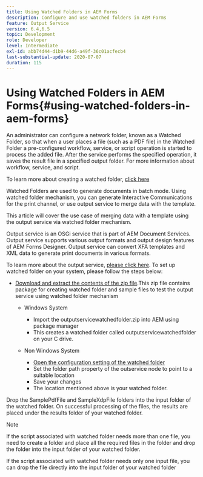 ```yaml
---
title: Using Watched Folders in AEM Forms
description: Configure and use watched folders in AEM Forms
feature: Output Service
version: 6.4,6.5
topic: Development
role: Developer
level: Intermediate
exl-id: abb74d44-d1b9-44d6-a49f-36c01acfecb4
last-substantial-update: 2020-07-07
duration: 115
---
```

# Using Watched Folders in AEM Forms{#using-watched-folders-in-aem-forms}

An administrator can configure a network folder, known as a Watched Folder, so that when a user places a file (such as a PDF file) in the Watched Folder a pre-configured workflow, service, or script operation is started to process the added file. After the service performs the specified operation, it saves the result file in a specified output folder. For more information about workflow, service, and script.

To learn more about creating a watched folder, [click here](https://helpx.adobe.com/experience-manager/6-4/forms/using/Creating-Configure-watched-folder.html)

Watched Folders are used to generate documents in batch mode. Using watched folder mechanism, you can generate Interactive Communications for the print channel, or use output service to merge data with the template.

This article will cover the use case of merging data with a template using the output service via watched folder mechanism.

Output service is an OSGi service that is part of AEM Document Services. Output service supports various output formats and output design features of AEM Forms Designer. Output service can convert XFA templates and XML data to generate print documents in various formats.

To learn more about the output service, [please click here](https://helpx.adobe.com/aem-forms/6/output-service.html).
To set up watched folder on your system, please follow the steps below:
* [Download and extract the contents of the zip file](assets/outputservicewatchedfolderkt.zip).This zip file contains package for creating watched folder and sample files to test the output service using watched folder mechanism
  * Windows System

      * Import the outputservicewatchedfolder.zip into AEM using package manager
     * This creates a watched folder called outputservicewatchedfolder on your C drive.
  * Non Windows System
    * [Open the configuration setting of the watched folder](http://localhost:4502/crx/de/index.jsp#/etc/fd/watchfolder/config/outputservice)
    * Set the folder path property of the outservice node to point to a suitable location
    * Save your changes
    * The location mentioned above is your watched folder.

Drop the SamplePdfFile and SampleXdpFile folders into the input folder of the watched folder. On successful processing of the files, the results are placed under the results folder of your watched folder.


>[!NOTE]
>
>If the script associated with watched folder needs more than one file, you need to create a folder and place all the required files in the folder and drop the folder into the input folder of your watched folder.
>
>If the script associated with watched folder needs only one input file, you can drop the file directly into the input folder of your watched folder
